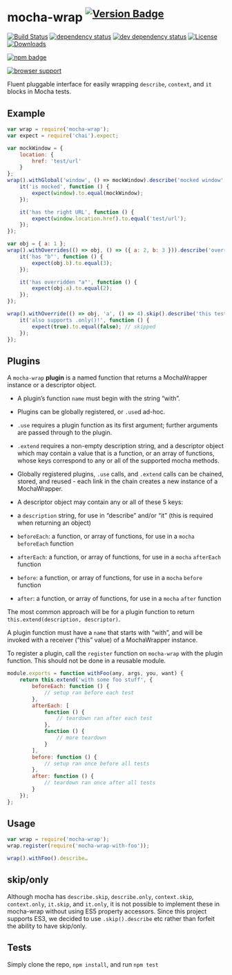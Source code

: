 # mocha-wrap <sup>[![Version Badge][2]][1]</sup>

[![Build Status][3]][4]
[![dependency status][5]][6]
[![dev dependency status][7]][8]
[![License][license-image]][license-url]
[![Downloads][downloads-image]][downloads-url]

[![npm badge][11]][1]

[![browser support][9]][10]

Fluent pluggable interface for easily wrapping `describe`, `context`, and `it` blocks in Mocha tests.

## Example

```js
var wrap = require('mocha-wrap');
var expect = require('chai').expect;

var mockWindow = {
	location: {
		href: 'test/url'
	}
};
wrap().withGlobal('window', () => mockWindow).describe('mocked window', function () {
	it('is mocked', function () {
		expect(window).to.equal(mockWindow);
	});

	it('has the right URL', function () {
		expect(window.location.href).to.equal('test/url');
	});
});

var obj = { a: 1 };
wrap().withOverrides(() => obj, () => ({ a: 2, b: 3 })).describe('overridden object keys', function () {
	it('has "b"', function () {
		expect(obj.b).to.equal(3);
	});

	it('has overridden "a"', function () {
		expect(obj.a).to.equal(2);
	});
});

wrap().withOverride(() => obj, 'a', () => 4).skip().describe('this test is skipped', function () {
	it('also supports .only()!', function () {
		expect(true).to.equal(false); // skipped
	});
});
```

## Plugins
A `mocha-wrap` **plugin** is a named function that returns a MochaWrapper instance or a descriptor object.
 - A plugin’s function `name` must begin with the string “with”.
 - Plugins can be globally registered, or `.use`d ad-hoc.
  - `.use` requires a plugin function as its first argument; further arguments are passed through to the plugin.
  - `.extend` requires a non-empty description string, and a descriptor object which may contain a value that is a function, or an array of functions, whose keys correspond to any or all of the supported mocha methods.
 - Globally registered plugins, `.use` calls, and `.extend` calls can be chained, stored, and reused - each link in the chain creates a new instance of a MochaWrapper.

 - A descriptor object may contain any or all of these 5 keys:
  - a `description` string, for use in “describe” and/or “it” (this is required when returning an object)
  - `beforeEach`: a function, or array of functions, for use in a `mocha` `beforeEach` function
  - `afterEach`: a function, or array of functions, for use in a `mocha` `afterEach` function
  - `before`: a function, or array of functions, for use in a `mocha` `before` function
  - `after`: a function, or array of functions, for use in a `mocha` `after` function

The most common approach will be for a plugin function to return `this.extend(description, descriptor)`.

A plugin function must have a `name` that starts with “with”, and will be invoked with a receiver (”this” value) of a MochaWrapper instance.

To register a plugin, call the `register` function on `mocha-wrap` with the plugin function. This should not be done in a reusable module.

```js
module.exports = function withFoo(any, args, you, want) {
	return this.extend('with some foo stuff', {
		beforeEach: function () {
			// setup ran before each test
		},
		afterEach: [
			function () {
				// teardown ran after each test
			},
			function () {
				// more teardown
			}
		],
		before: function () {
			// setup ran once before all tests
		},
		after: function () {
			// teardown ran once after all tests
		}
	});
};
```

## Usage
```js
var wrap = require('mocha-wrap');
wrap.register(require('mocha-wrap-with-foo'));

wrap().withFoo().describe…
```

## skip/only
Although mocha has `describe.skip`, `describe.only`, `context.skip`, `context.only`, `it.skip`, and `it.only`, it is not possible to implement these in mocha-wrap without using ES5 property accessors. Since this project supports ES3, we decided to use `.skip().describe` etc rather than forfeit the ability to have skip/only.

## Tests
Simply clone the repo, `npm install`, and run `npm test`

[1]: https://npmjs.org/package/mocha-wrap
[2]: http://versionbadg.es/ljharb/mocha-wrap.svg
[3]: https://travis-ci.org/ljharb/mocha-wrap.svg
[4]: https://travis-ci.org/ljharb/mocha-wrap
[5]: https://david-dm.org/ljharb/mocha-wrap.svg
[6]: https://david-dm.org/ljharb/mocha-wrap
[7]: https://david-dm.org/ljharb/mocha-wrap/dev-status.svg
[8]: https://david-dm.org/ljharb/mocha-wrap#info=devDependencies
[9]: https://ci.testling.com/ljharb/mocha-wrap.png
[10]: https://ci.testling.com/ljharb/mocha-wrap
[11]: https://nodei.co/npm/mocha-wrap.png?downloads=true&stars=true
[license-image]: http://img.shields.io/npm/l/mocha-wrap.svg
[license-url]: LICENSE
[downloads-image]: http://img.shields.io/npm/dm/mocha-wrap.svg
[downloads-url]: http://npm-stat.com/charts.html?package=mocha-wrap
